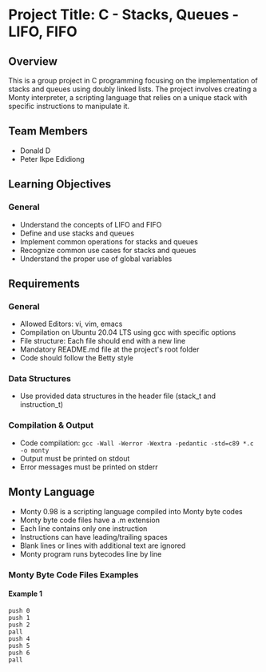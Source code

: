 # Project Title: C - Stacks, Queues - LIFO, FIFO

## Overview

This is a group project in C programming focusing on the implementation of stacks and queues using doubly linked lists. The project involves creating a Monty interpreter, a scripting language that relies on a unique stack with specific instructions to manipulate it.

## Team Members
- Donald D
- Peter Ikpe Edidiong

## Learning Objectives

### General
- Understand the concepts of LIFO and FIFO
- Define and use stacks and queues
- Implement common operations for stacks and queues
- Recognize common use cases for stacks and queues
- Understand the proper use of global variables

## Requirements

### General
- Allowed Editors: vi, vim, emacs
- Compilation on Ubuntu 20.04 LTS using gcc with specific options
- File structure: Each file should end with a new line
- Mandatory README.md file at the project's root folder
- Code should follow the Betty style


### Data Structures
- Use provided data structures in the header file (stack_t and instruction_t)

### Compilation & Output
- Code compilation: `gcc -Wall -Werror -Wextra -pedantic -std=c89 *.c -o monty`
- Output must be printed on stdout
- Error messages must be printed on stderr

## Monty Language
- Monty 0.98 is a scripting language compiled into Monty byte codes
- Monty byte code files have a .m extension
- Each line contains only one instruction
- Instructions can have leading/trailing spaces
- Blank lines or lines with additional text are ignored
- Monty program runs bytecodes line by line

### Monty Byte Code Files Examples

#### Example 1
```plaintext
push 0
push 1
push 2
pall
push 4
push 5
push 6
pall

